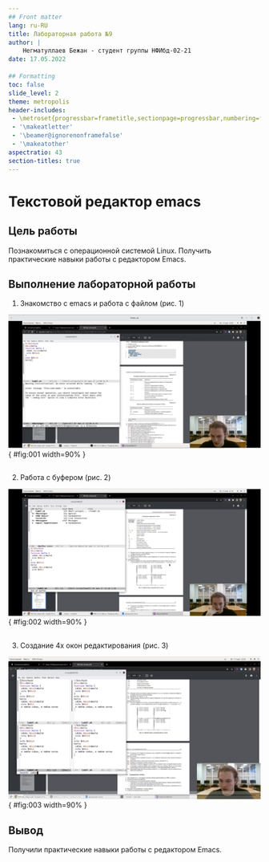 ```yaml
---
## Front matter
lang: ru-RU
title: Лабораторная работа №9
author: |
    Негматуллаев Бежан - студент группы НФИбд-02-21
date: 17.05.2022

## Formatting
toc: false
slide_level: 2
theme: metropolis
header-includes: 
 - \metroset{progressbar=frametitle,sectionpage=progressbar,numbering=fraction}
 - '\makeatletter'
 - '\beamer@ignorenonframefalse'
 - '\makeatother'
aspectratio: 43
section-titles: true
---
```


# Текстовой редактор emacs

## Цель работы

Познакомиться с операционной системой Linux. Получить практические навыки работы с редактором Emacs.

## Выполнение лабораторной работы

1. Знакомство с emacs и работа с файлом (рис. 1)

![работа с файлом](image/1.png){ #fig:001 width=90% }

##

2. Работа с буфером (рис. 2)

![буферы](image/2.png){ #fig:002 width=90% }

##


3. Создание 4х окон редактирования (рис. 3)

![окна редактирования](image/3.png){ #fig:003 width=90% }

## Вывод

Получили практические навыки работы с редактором Emacs.
